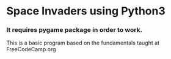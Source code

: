# Space Invaders using Python3


### It requires pygame package in order to work.

This is a basic program based on the fundamentals taught at FreeCodeCamp.org
